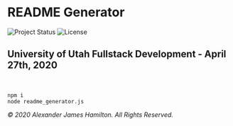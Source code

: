 # README Generator
![Project Status](https://img.shields.io/badge/status-in%20progress-yellow)
![License](https://img.shields.io/badge/License-wtfpl-blue)
​
## University of Utah Fullstack Development - April 27th, 2020
​
​
```git
npm i
node readme_generator.js
```
















*© 2020 Alexander James Hamilton. All Rights Reserved.*
